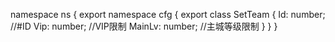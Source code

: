 namespace ns {
	export namespace cfg {
		export class SetTeam {
			Id: number;		//#ID
			Vip: number;		//VIP限制
			MainLv: number;		//主城等级限制
		}
	}
}